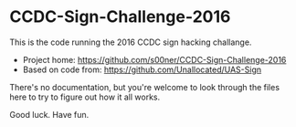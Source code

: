 # CCDC-Sign-Challenge-2016

This is the code running the 2016 CCDC sign hacking challange.

- Project home: https://github.com/s00ner/CCDC-Sign-Challenge-2016
- Based on code from: https://github.com/Unallocated/UAS-Sign

There's no documentation, but you're welcome to look through the files here to try to figure out how it all works.

Good luck. Have fun.
